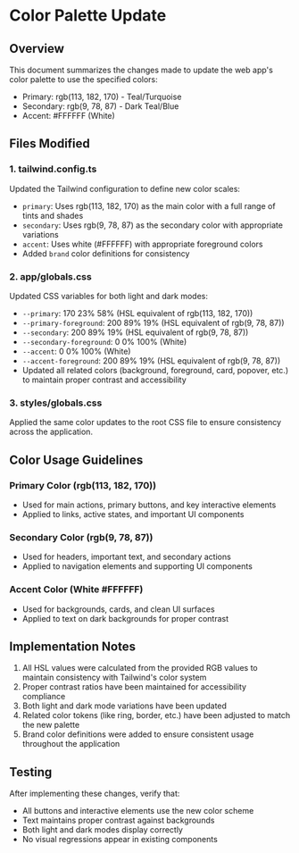 # Color Palette Update

## Overview
This document summarizes the changes made to update the web app's color palette to use the specified colors:
- Primary: rgb(113, 182, 170) - Teal/Turquoise
- Secondary: rgb(9, 78, 87) - Dark Teal/Blue
- Accent: #FFFFFF (White)

## Files Modified

### 1. tailwind.config.ts
Updated the Tailwind configuration to define new color scales:
- `primary`: Uses rgb(113, 182, 170) as the main color with a full range of tints and shades
- `secondary`: Uses rgb(9, 78, 87) as the secondary color with appropriate variations
- `accent`: Uses white (#FFFFFF) with appropriate foreground colors
- Added `brand` color definitions for consistency

### 2. app/globals.css
Updated CSS variables for both light and dark modes:
- `--primary`: 170 23% 58% (HSL equivalent of rgb(113, 182, 170))
- `--primary-foreground`: 200 89% 19% (HSL equivalent of rgb(9, 78, 87))
- `--secondary`: 200 89% 19% (HSL equivalent of rgb(9, 78, 87))
- `--secondary-foreground`: 0 0% 100% (White)
- `--accent`: 0 0% 100% (White)
- `--accent-foreground`: 200 89% 19% (HSL equivalent of rgb(9, 78, 87))
- Updated all related colors (background, foreground, card, popover, etc.) to maintain proper contrast and accessibility

### 3. styles/globals.css
Applied the same color updates to the root CSS file to ensure consistency across the application.

## Color Usage Guidelines

### Primary Color (rgb(113, 182, 170))
- Used for main actions, primary buttons, and key interactive elements
- Applied to links, active states, and important UI components

### Secondary Color (rgb(9, 78, 87))
- Used for headers, important text, and secondary actions
- Applied to navigation elements and supporting UI components

### Accent Color (White #FFFFFF)
- Used for backgrounds, cards, and clean UI surfaces
- Applied to text on dark backgrounds for proper contrast

## Implementation Notes
1. All HSL values were calculated from the provided RGB values to maintain consistency with Tailwind's color system
2. Proper contrast ratios have been maintained for accessibility compliance
3. Both light and dark mode variations have been updated
4. Related color tokens (like ring, border, etc.) have been adjusted to match the new palette
5. Brand color definitions were added to ensure consistent usage throughout the application

## Testing
After implementing these changes, verify that:
- All buttons and interactive elements use the new color scheme
- Text maintains proper contrast against backgrounds
- Both light and dark modes display correctly
- No visual regressions appear in existing components